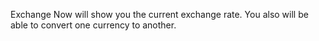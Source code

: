 Exchange Now will show you the current exchange rate. You also will be able to convert one currency to another.
